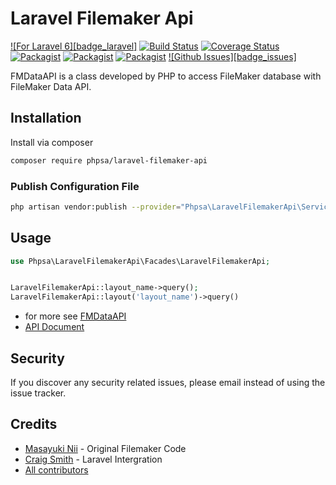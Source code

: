 # Laravel Filemaker Api

[![For Laravel 6][badge_laravel]](https://github.com/phpsa/laravel-filemaker-api/issue)
[![Build Status](https://travis-ci.org/phpsa/laravel-filemaker-api.svg?branch=master)](https://travis-ci.org/phpsa/laravel-filemaker-api)
[![Coverage Status](https://coveralls.io/repos/github/phpsa/laravel-filemaker-api/badge.svg?branch=master)](https://coveralls.io/github/phpsa/laravel-filemaker-api?branch=master)
[![Packagist](https://img.shields.io/packagist/v/phpsa/laravel-filemaker-api.svg)](https://packagist.org/packages/phpsa/laravel-filemaker-api)
[![Packagist](https://poser.pugx.org/phpsa/laravel-filemaker-api/d/total.svg)](https://packagist.org/packages/phpsa/laravel-filemaker-api)
[![Packagist](https://img.shields.io/packagist/l/phpsa/laravel-filemaker-api.svg)](https://packagist.org/packages/phpsa/laravel-filemaker-api)
[![Github Issues][badge_issues]](https://github.com/phpsa/laravel-filemaker-api/issue)

FMDataAPI is a class developed by PHP to access FileMaker database with FileMaker Data API.

## Installation

Install via composer
```bash
composer require phpsa/laravel-filemaker-api
```

### Publish Configuration File

```bash
php artisan vendor:publish --provider="Phpsa\LaravelFilemakerApi\ServiceProvider" --tag="config"
```

## Usage

```php
use Phpsa\LaravelFilemakerApi\Facades\LaravelFilemakerApi;


LaravelFilemakerApi::layout_name->query();
LaravelFilemakerApi::layout('layout_name')->query()
```

- for more see [FMDataAPI](https://github.com/msyk/FMDataAPI)
- [API Document](http://inter-mediator.info/FMDataAPI/namespaces/INTERMediator.FileMakerServer.RESTAPI.html)

## Security

If you discover any security related issues, please email
instead of using the issue tracker.

## Credits

- [Masayuki Nii](https://github.com/msyk/FMDataAPI) - Original Filemaker Code
- [Craig Smith](https://github.com/phpsa/laravel-filemaker-api) - Laravel Intergration
- [All contributors](https://github.com/phpsa/laravel-filemaker-api/graphs/contributors)
